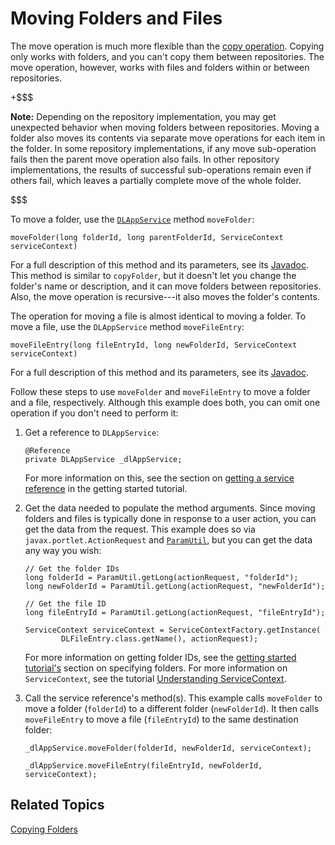 # Moving Folders and Files [](id=moving-folders-and-files)

The move operation is much more flexible than the 
[copy operation](/develop/tutorials/-/knowledge_base/7-1/copying-folders). 
Copying only works with folders, and you can't copy them between repositories. 
The move operation, however, works with files and folders within or between 
repositories. 

+$$$

**Note:** Depending on the repository implementation, you may get unexpected 
behavior when moving folders between repositories. Moving a folder also moves 
its contents via separate move operations for each item in the folder. In some 
repository implementations, if any move sub-operation fails then the parent move 
operation also fails. In other repository implementations, the results of 
successful sub-operations remain even if others fail, which leaves a partially 
complete move of the whole folder. 

$$$

To move a folder, use the 
[`DLAppService`](@platform-ref@/7.1-latest/javadocs/portal-kernel/com/liferay/document/library/kernel/service/DLAppService.html) 
method `moveFolder`: 

    moveFolder(long folderId, long parentFolderId, ServiceContext serviceContext)

For a full description of this method and its parameters, see its 
[Javadoc](@platform-ref@/7.1-latest/javadocs/portal-kernel/com/liferay/document/library/kernel/service/DLAppService.html#moveFolder-long-long-com.liferay.portal.kernel.service.ServiceContext-). 
This method is similar to `copyFolder`, but it doesn't let you change the 
folder's name or description, and it can move folders between repositories. 
Also, the move operation is recursive---it also moves the folder's contents. 

The operation for moving a file is almost identical to moving a folder. To move 
a file, use the `DLAppService` method `moveFileEntry`: 

    moveFileEntry(long fileEntryId, long newFolderId, ServiceContext serviceContext)

For a full description of this method and its parameters, see its 
[Javadoc](@platform-ref@/7.1-latest/javadocs/portal-kernel/com/liferay/document/library/kernel/service/DLAppService.html#moveFileEntry-long-long-com.liferay.portal.kernel.service.ServiceContext-). 

Follow these steps to use `moveFolder` and `moveFileEntry` to move a folder and 
a file, respectively. Although this example does both, you can omit one 
operation if you don't need to perform it: 

1.  Get a reference to `DLAppService`: 

        @Reference
        private DLAppService _dlAppService;

    For more information on this, see the section on 
    [getting a service reference](/develop/tutorials/-/knowledge_base/7-1/getting-started-with-the-documents-and-media-api#getting-a-service-reference) 
    in the getting started tutorial. 

2.  Get the data needed to populate the method arguments. Since moving folders 
    and files is typically done in response to a user action, you can get the 
    data from the request. This example does so via 
    `javax.portlet.ActionRequest` and 
    [`ParamUtil`](@platform-ref@/7.1-latest/javadocs/portal-kernel/com/liferay/portal/kernel/util/ParamUtil.html), 
    but you can get the data any way you wish: 

        // Get the folder IDs
        long folderId = ParamUtil.getLong(actionRequest, "folderId");
        long newFolderId = ParamUtil.getLong(actionRequest, "newFolderId");

        // Get the file ID
        long fileEntryId = ParamUtil.getLong(actionRequest, "fileEntryId");

        ServiceContext serviceContext = ServiceContextFactory.getInstance(
                DLFileEntry.class.getName(), actionRequest);

    For more information on getting folder IDs, see the 
    [getting started tutorial's](/develop/tutorials/-/knowledge_base/7-1/getting-started-with-the-documents-and-media-api) 
    section on specifying folders. For more information on `ServiceContext`, see 
    the tutorial 
    [Understanding ServiceContext](/develop/tutorials/-/knowledge_base/7-1/understanding-servicecontext). 

3.  Call the service reference's method(s). This example calls `moveFolder` to 
    move a folder (`folderId`) to a different folder (`newFolderId`). It then 
    calls `moveFileEntry` to move a file (`fileEntryId`) to the same destination 
    folder: 

        _dlAppService.moveFolder(folderId, newFolderId, serviceContext);

        _dlAppService.moveFileEntry(fileEntryId, newFolderId, serviceContext);

## Related Topics [](id=related-topics)

[Copying Folders](/develop/tutorials/-/knowledge_base/7-1/copying-folders)
